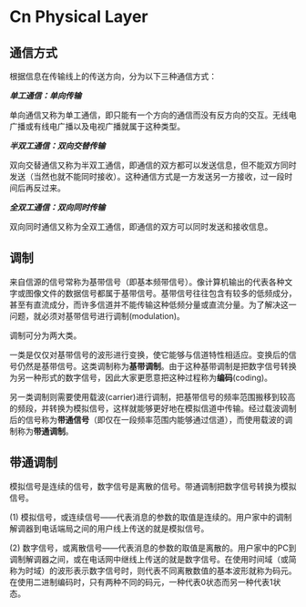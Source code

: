 # Cn Physical Layer

## 通信方式

根据信息在传输线上的传送方向，分为以下三种通信方式：

_**单工通信：单向传输**_

单向通信又称为单工通信，即只能有一个方向的通信而没有反方向的交互。无线电广播或有线电广播以及电视广播就属于这种类型。

_**半双工通信：双向交替传输**_

双向交替通信又称为半双工通信，即通信的双方都可以发送信息，但不能双方同时发送（当然也就不能同时接收）。这种通信方式是一方发送另一方接收，过一段时间后再反过来。

_**全双工通信：双向同时传输**_

双向同时通信又称为全双工通信，即通信的双方可以同时发送和接收信息。

## 调制

来自信源的信号常称为基带信号（即基本频带信号）。像计算机输出的代表各种文字或图像文件的数据信号都属于基带信号。基带信号往往包含有较多的低频成分，甚至有直流成分，而许多信道并不能传输这种低频分量或直流分量。为了解决这一问题，就必须对基带信号进行调制\(modulation\)。

调制可分为两大类。

一类是仅仅对基带信号的波形进行变换，使它能够与信道特性相适应。变换后的信号仍然是基带信号。这类调制称为**基带调制**。由于这种基带调制是把数字信号转换为另一种形式的数字信号，因此大家更愿意把这种过程称为**编码**\(coding\)。

另一类调制则需要使用载波\(carrier\)进行调制，把基带信号的频率范围搬移到较高的频段，并转换为模拟信号，这样就能够更好地在模拟信道中传输。经过载波调制后的信号称为**带通信号**（即仅在一段频率范围内能够通过信道），而使用载波的调制称为**带通调制**。

## 带通调制

模拟信号是连续的信号，数字信号是离散的信号。带通调制把数字信号转换为模拟信号。

\(1\) 模拟信号，或连续信号——代表消息的参数的取值是连续的。用户家中的调制解调器到电话端局之间的用户线上传送的就是模拟信号。

\(2\) 数字信号，或离散信号——代表消息的参数的取值是离散的。用户家中的PC到调制解调器之间，或在电话网中继线上传送的就是数字信号。在使用时间域（或简称为时域）的波形表示数字信号时，则代表不同离散数值的基本波形就称为码元。在使用二进制编码时，只有两种不同的码元，一种代表0状态而另一种代表1状态。

